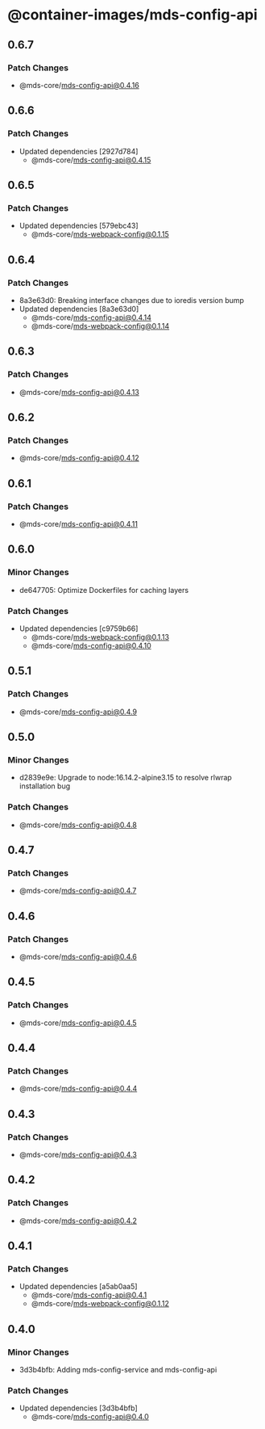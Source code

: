 # @container-images/mds-config-api

## 0.6.7

### Patch Changes

- @mds-core/mds-config-api@0.4.16

## 0.6.6

### Patch Changes

- Updated dependencies [2927d784]
  - @mds-core/mds-config-api@0.4.15

## 0.6.5

### Patch Changes

- Updated dependencies [579ebc43]
  - @mds-core/mds-webpack-config@0.1.15

## 0.6.4

### Patch Changes

- 8a3e63d0: Breaking interface changes due to ioredis version bump
- Updated dependencies [8a3e63d0]
  - @mds-core/mds-config-api@0.4.14
  - @mds-core/mds-webpack-config@0.1.14

## 0.6.3

### Patch Changes

- @mds-core/mds-config-api@0.4.13

## 0.6.2

### Patch Changes

- @mds-core/mds-config-api@0.4.12

## 0.6.1

### Patch Changes

- @mds-core/mds-config-api@0.4.11

## 0.6.0

### Minor Changes

- de647705: Optimize Dockerfiles for caching layers

### Patch Changes

- Updated dependencies [c9759b66]
  - @mds-core/mds-webpack-config@0.1.13
  - @mds-core/mds-config-api@0.4.10

## 0.5.1

### Patch Changes

- @mds-core/mds-config-api@0.4.9

## 0.5.0

### Minor Changes

- d2839e9e: Upgrade to node:16.14.2-alpine3.15 to resolve rlwrap installation bug

### Patch Changes

- @mds-core/mds-config-api@0.4.8

## 0.4.7

### Patch Changes

- @mds-core/mds-config-api@0.4.7

## 0.4.6

### Patch Changes

- @mds-core/mds-config-api@0.4.6

## 0.4.5

### Patch Changes

- @mds-core/mds-config-api@0.4.5

## 0.4.4

### Patch Changes

- @mds-core/mds-config-api@0.4.4

## 0.4.3

### Patch Changes

- @mds-core/mds-config-api@0.4.3

## 0.4.2

### Patch Changes

- @mds-core/mds-config-api@0.4.2

## 0.4.1

### Patch Changes

- Updated dependencies [a5ab0aa5]
  - @mds-core/mds-config-api@0.4.1
  - @mds-core/mds-webpack-config@0.1.12

## 0.4.0

### Minor Changes

- 3d3b4bfb: Adding mds-config-service and mds-config-api

### Patch Changes

- Updated dependencies [3d3b4bfb]
  - @mds-core/mds-config-api@0.4.0

